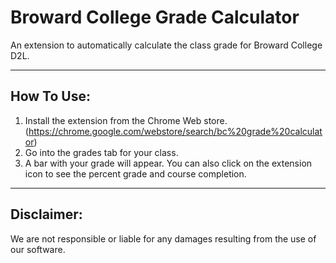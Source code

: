 # Broward College Grade Calculator
An extension to automatically calculate the class grade for Broward College D2L.

------------------------------------------------------------------------

## How To Use:
1. Install the extension from the Chrome Web store.
(https://chrome.google.com/webstore/search/bc%20grade%20calculator)
2. Go into the grades tab for your class.
3. A bar with your grade will appear. You can also click on the extension icon to see the percent grade and course completion. 

------------------------------------------------------------------------

## Disclaimer:
We are not responsible or liable for any damages resulting from the use of our software.
